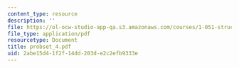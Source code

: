 ```yaml
---
content_type: resource
description: ''
file: https://ol-ocw-studio-app-qa.s3.amazonaws.com/courses/1-051-structural-engineering-design-fall-2003/2abe15d41f2f14dd203de2c2efb9333e_probset_4.pdf
file_type: application/pdf
resourcetype: Document
title: probset_4.pdf
uid: 2abe15d4-1f2f-14dd-203d-e2c2efb9333e
---
```

